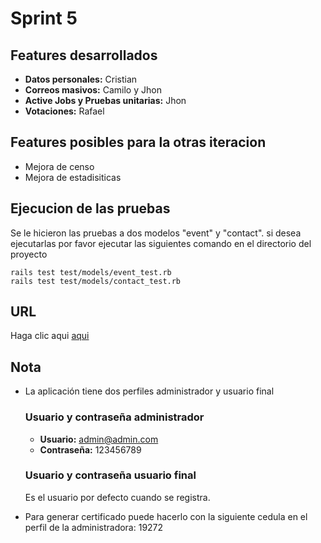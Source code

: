 # Sprint 5

## Features desarrollados

* **Datos personales:** Cristian
* **Correos masivos:** Camilo y Jhon
* **Active Jobs y Pruebas unitarias:** Jhon
* **Votaciones:** Rafael


## Features posibles para la otras iteracion

* Mejora de censo
* Mejora de estadisiticas

## Ejecucion de las pruebas

Se le hicieron las pruebas a dos modelos "event" y "contact". si desea ejecutarlas por favor ejecutar las siguientes comando en el directorio del proyecto

```
rails test test/models/event_test.rb
rails test test/models/contact_test.rb
```


## URL

Haga clic aqui [aqui](https://sipastos.herokuapp.com/)

## Nota

* La aplicación tiene dos perfiles administrador y usuario final

  ### Usuario y contraseña administrador

  * **Usuario:** admin@admin.com
  * **Contraseña:** 123456789

  ### Usuario y contraseña usuario final

  Es el usuario por defecto cuando se registra.

* Para generar certificado puede hacerlo con la siguiente cedula en el perfil de la administradora: 19272
